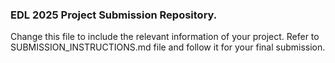 ### EDL 2025 Project Submission Repository.

Change this file to include the relevant information of your project. Refer to SUBMISSION_INSTRUCTIONS.md file and follow it for your final submission.
